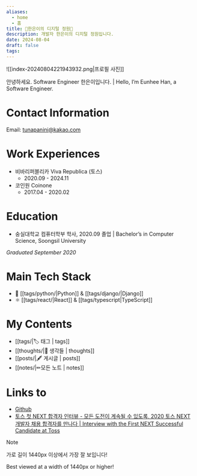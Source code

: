 ```yaml
---
aliases:
  - home
  - 홈
title: 🥝한은이의 디지털 정원🍅
description: 개발자 한은이의 디지털 정원입니다.
date: 2024-08-04
draft: false
tags:
---
```



![[index-20240804221943932.png|프로필 사진]]


안녕하세요. Software Engineer 한은이입니다. | Hello, I’m Eunhee Han, a Software Engineer.

# Contact Information

Email: tunapanini@kakao.com

# Work Experiences

- 비바리퍼블리카 Viva Republica (토스)
  - 2020.09 - 2024.11
- 코인원 Coinone
  - 2017.04 - 2020.02

# Education

- 숭실대학교 컴퓨터학부 학사, 2020.09 졸업 | Bachelor’s in Computer Science, Soongsil University

_Graduated September 2020_

# Main Tech Stack

- 🐍 [[tags/python/|Python]] & [[tags/django/|Django]]
- ⚛️ [[tags/react/|React]] & [[tags/typescript|TypeScript]]
# My Contents

- [[tags/|🏷 태그 | tags]]
- [[thoughts/|💭 생각들 | thoughts]]
- [[posts/|🖋 게시글 | posts]]
- [[notes/|✏모든 노트 | notes]]

# Links to

- [Github](https://github.com/tunapanini)
- [토스 첫 NEXT 합격자 인터뷰 - 모든 도전이 계속될 수 있도록, 2020 토스 NEXT 개발자 채용 합격자를 만나다 | Interview with the First NEXT Successful Candidate at Toss](https://blog.toss.im/article/next-developer-2021-interview)

> [!Note]
> 
> 가로 길이 1440px 이상에서 가장 잘 보입니다!
>
> Best viewed at a width of 1440px or higher!

